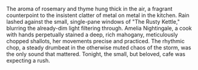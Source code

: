 The aroma of rosemary and thyme hung thick in the air, a fragrant counterpoint to the insistent clatter of metal on metal in the kitchen.  Rain lashed against the small, single-pane windows of "The Rusty Kettle," blurring the already-dim light filtering through.  Amelia Nightingale, a cook with hands perpetually stained a deep, rich mahogany, meticulously chopped shallots, her movements precise and practiced.  The rhythmic chop, a steady drumbeat in the otherwise muted chaos of the storm, was the only sound that mattered.  Tonight, the small, but beloved, cafe was expecting a rush.
